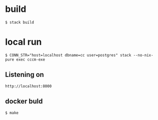 # build
```
$ stack build
```
# local run
```
$ CONN_STR="host=localhost dbname=cc user=postgres" stack --no-nix-pure exec cccm-exe
```
## Listening on
```
http://localhost:8000
```

## docker buld
```
$ make
```
